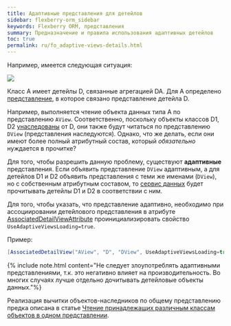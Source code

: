 ```yaml
---
title: Адаптивные представления для детейлов
sidebar: flexberry-orm_sidebar
keywords: Flexberry ORM, представления
summary: Предназначение и правила использования адаптивных детейлов
toc: true
permalink: ru/fo_adaptive-views-details.html
---
```


Например, имеется следующая ситуация:

![](/images/pages/products/flexberry-orm/views/adaptive-views-for-details.jpg)

Класс A имеет детейлы D, связанные агрегацией DA. Для A определено [представление](fd_view-definition.html), в которое связано представление детейла D.

Например, выполняется чтение объекта данных типа A по представлению `AView`.  Соответственно, поскольку объекты классов D1, D2 [унаследованы](fd_inheritance.html) от D, они также будут читаться по представлению `DView` (представления наследуются). Однако, что же делать, если они имеют более полный атрибутный состав, который _обязательно_ нуждается в прочитке?

Для того, чтобы разрешить данную проблему, существуют **адаптивные** представления. Если объявить представление `DView` адаптивным, а для детейлов D1 и D2 объявить представления с теми же именами (`DView`), но с собственным атрибутным составом, то [сервис данных](fo_data-service.html) будет прочитывать детейлы D1 и D2 в соответствии с ним.

Для того, чтобы указать, что представление адаптивно, необходимо при ассоциировании детейлового представления в атрибуте [AssociatedDetailViewAttribute](fd_view-definition.html) проинициализировать свойство `UseAdaptiveViewsLoading=true`.

Пример:

```csharp
[AssociatedDetailView("AView", "D", "DView", UseAdaptiveViewsLoading=true)]
```

{% include note.html content="Не следует злоупотреблять адаптивными представлениями, т.к. это негативно влияет на производительность. Во многих случаях лучше отдельно дочитывать детейловые объекты данных."%}

Реализация вычитки объектов-наследников по общему представлению предка описана в статье [Чтение принадлежащих различным классам объектов в одном представлении](fo_reading-several-types-objects.html).
